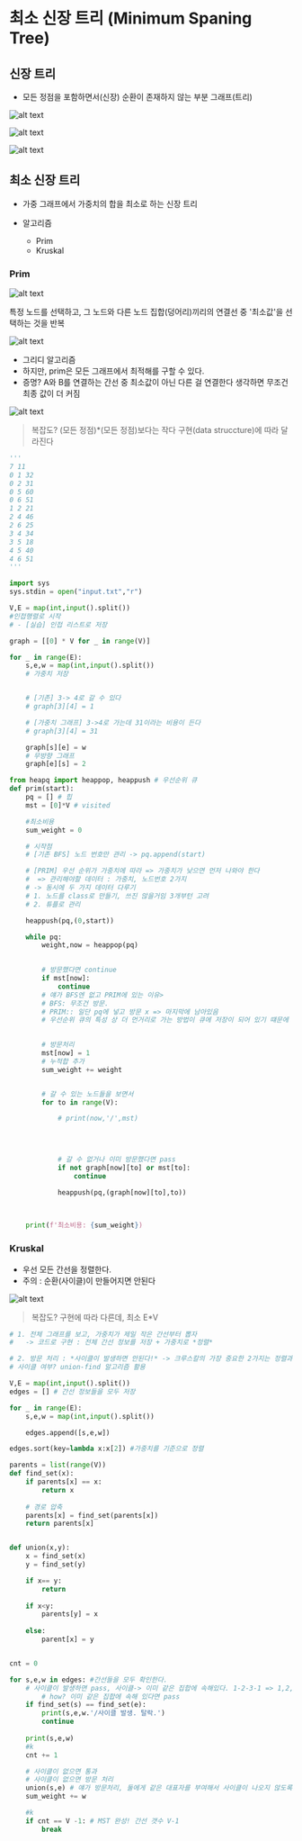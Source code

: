 # 최소 신장 트리 (Minimum Spaning Tree)

## 신장 트리

- 모든 정점을 포함하면서(신장) 순환이 존재하지 않는 부분 그래프(트리)

![alt text](image-20.png)


![alt text](image-21.png)

![alt text](image-22.png)

## 최소 신장 트리

- 가중 그래프에서 가중치의 합을 최소로 하는 신장 트리

- 알고리즘
    - Prim
    - Kruskal

### Prim

![alt text](image-23.png)

특정 노드를 선택하고, 그 노드와 다른 노드 집합(덩어리)끼리의 연결선 중 '최소값'을 선택하는 것을 반복

![alt text](image-24.png)

- 그리디 알고리즘
- 하지만, prim은 모든 그래프에서 최적해를 구할 수 있다.
- 증명? A와 B를 연결하는 간선 중 최소값이 아닌 다른 걸 연결한다 생각하면 무조건 최종 값이 더 커짐

![alt text](image-25.png)

> 복잡도? (모든 정점)*(모든 정점)보다는 작다
> 구현(data struccture)에 따라 달라진다



```py
''' 
7 11
0 1 32
0 2 31
0 5 60
0 6 51
1 2 21
2 4 46
2 6 25
3 4 34
3 5 18
4 5 40
4 6 51
'''

import sys
sys.stdin = open("input.txt","r")

V,E = map(int,input().split())
#인접행렬로 시작
# - [실습] 인접 리스트로 저장

graph = [[0] * V for _ in range(V)]

for _ in range(E):
    s,e,w = map(int,input().split())
    # 가중치 저장


    # [기존] 3-> 4로 갈 수 있다
    # graph[3][4] = 1

    # [가중치 그래프] 3->4로 가는데 31이라는 비용이 든다
    # graph[3][4] = 31

    graph[s][e] = w
    # 무방향 그래프
    graph[e][s] = 2

from heapq import heappop, heappush # 우선순위 큐
def prim(start):
    pq = [] # 힙
    mst = [0]*V # visited

    #최소비용
    sum_weight = 0

    # 시작점
    # [기존 BFS] 노드 번호만 관리 -> pq.append(start)

    # [PRIM] 우선 순위가 가중치에 따라 => 가중치가 낮으면 먼저 나와야 한다
    #  => 관리해야할 데이터 : 가중치, 노드번호 2가지
    # -> 동시에 두 가지 데이터 다루기
    # 1. 노드를 class로 만들기, 쓰진 않을거임 3개부턴 고려
    # 2. 튜플로 관리

    heappush(pq,(0,start))

    while pq:
        weight,now = heappop(pq)

            
        # 방문했다면 continue
        if mst[now]:
            continue
        # 얘가 BFS엔 없고 PRIM에 있는 이유>
        # BFS: 무조건 방문.
        # PRIM:: 일단 pq에 넣고 방문 x => 마지막에 남아있음
        # 우선순위 큐의 특성 상 더 먼거리로 가는 방법이 큐에 저장이 되어 있기 떄문에 기존에[ 미이 더 짧은 거리로 방문했다면, continue

        
        # 방문처리
        mst[now] = 1
        # 누적합 추가
        sum_weight += weight


        # 갈 수 있는 노드들을 보면서 
        for to in range(V):

            # print(now,'/',mst)

           

     
            # 갈 수 없거나 이미 방문했다면 pass
            if not graph[now][to] or mst[to]:
                continue

            heappush(pq,(graph[now][to],to))

        
    
    print(f'최소비용: {sum_weight})

```

### Kruskal

- 우선 모든 간선을 정렬한다.
- 주의 : 순환(사이클)이 만들어지면 안된다

![alt text](image-26.png)

> 복잡도?
> 구현에 따라 다른데, 최소 E*V

```py
# 1. 전체 그래프를 보고, 가중치가 제일 작은 간선부터 뽑자
#   -> 코드로 구현 : 전체 간선 정보를 저장 + 가중치로 *정렬*

# 2. 방문 처리 : *사이클이 발생하면 안된다!* -> 크루스칼의 가장 중요한 2가지는 정렬과 사이클 탐색
# 사이클 여부? union-find 알고리즘 활용

V,E = map(int,input().split())
edges = [] # 간선 정보들을 모두 저장

for _ in range(E):
    s,e,w = map(int,input().split())

    edges.append([s,e,w])

edges.sort(key=lambda x:x[2]) #가중치를 기준으로 정렬

parents = list(range(V))
def find_set(x):
    if parents[x] == x:
        return x
    
    # 경로 압축
    parents[x] = find_set(parents[x])
    return parents[x]


def union(x,y):
    x = find_set(x)
    y = find_set(y)

    if x== y:
        return
    
    if x<y:
        parents[y] = x
    
    else:
        parent[x] = y


cnt = 0

for s,e,w in edges: #간선들을 모두 확인한다.
    # 사이클이 발생하면 pass, 사이클-> 이미 같은 집합에 속해있다. 1-2-3-1 => 1,2,3이 모두 1을 가리킴
        # how? 이미 같은 집합에 속해 있다면 pass
    if find_set(s) == find_set(e):
        print(s,e,w.'/사이클 발생. 탈락.')
        continue
    
    print(s,e,w)
    #k
    cnt += 1

    # 사이클이 없으면 통과
    # 사이클이 없으면 방문 처리
    union(s,e) # 얘가 방문처리, 둘에게 같은 대표자를 부여해서 사이클이 나오지 않도록 함
    sum_weight += w

    #k
    if cnt == V -1: # MST 완성! 간선 갯수 V-1
        break
```